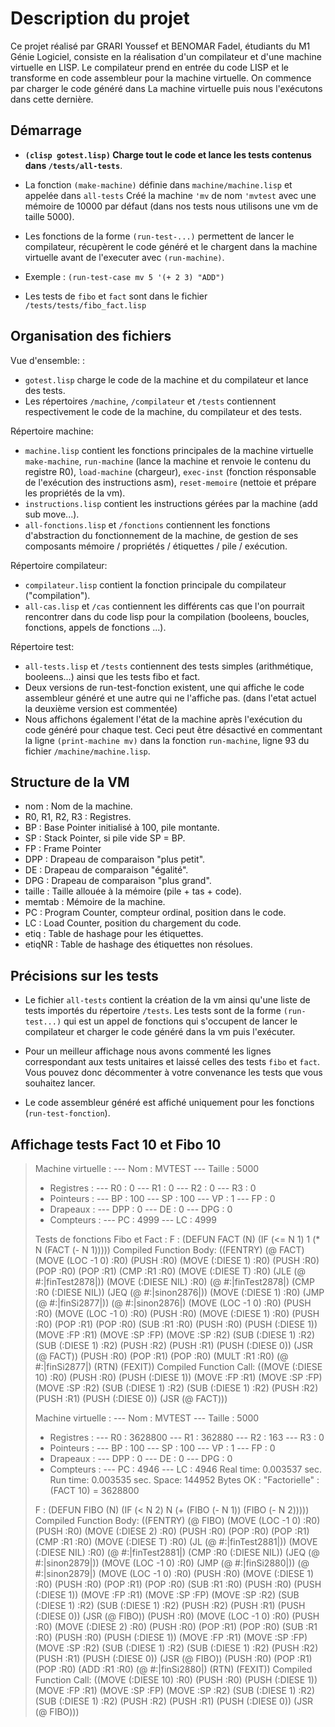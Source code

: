 # Description du projet

Ce projet réalisé par GRARI Youssef et BENOMAR Fadel, étudiants du M1 Génie Logiciel, consiste en la réalisation d'un compilateur et d'une machine virtuelle en LISP. Le compilateur prend en entrée du code LISP et le transforme en code assembleur pour la machine virtuelle. On commence par charger le code généré dans La machine virtuelle puis nous l'exécutons dans cette dernière.

## Démarrage 

- **`(clisp gotest.lisp)` Charge tout le code et lance les tests contenus dans `/tests/all-tests`**.
 
- La fonction `(make-machine)` définie dans `machine/machine.lisp` et appelée dans `all-tests` Créé la machine `'mv` de nom `'mvtest` avec une mémoire de 10000 par défaut (dans nos tests nous utilisons une vm de taille 5000).
- Les fonctions de la forme `(run-test-...)` permettent de lancer le compilateur, récupèrent le code généré et le chargent dans la machine virtuelle avant de l'executer avec `(run-machine)`.
- Exemple : `(run-test-case mv 5 '(+ 2 3) "ADD")`
- Les tests de `fibo` et `fact` sont dans le fichier `/tests/tests/fibo_fact.lisp`

## Organisation des fichiers

Vue d'ensemble: :

- `gotest.lisp` charge le code de la machine et du compilateur et lance des tests. 
- Les répertoires `/machine`, `/compilateur` et `/tests` contiennent respectivement le code de la machine, du compilateur et des tests.

Répertoire machine:

- `machine.lisp` contient les fonctions principales de la machine virtuelle `make-machine`, `run-machine` (lance la machine et renvoie le contenu du registre R0), `load-machine` (chargeur), `exec-inst` (fonction résponsable de l'exécution des instructions asm), `reset-memoire` (nettoie et prépare les propriétés de la vm).
- `instructions.lisp` contient les instructions gérées par la machine (add sub move...).
- `all-fonctions.lisp` et `/fonctions` contiennent les fonctions d'abstraction du fonctionnement de la machine, de gestion de ses composants mémoire / propriétés / étiquettes / pile / exécution.

Répertoire compilateur:

- `compilateur.lisp` contient la fonction principale du compilateur ("compilation").
- `all-cas.lisp` et `/cas` contiennent les différents cas que l'on pourrait rencontrer dans du code lisp pour la compilation (booleens, boucles, fonctions, appels de fonctions ...).

Répertoire test:

- `all-tests.lisp` et `/tests` contiennent des tests simples (arithmétique, booleens...) ainsi que les tests fibo et fact.
- Deux versions de run-test-fonction existent, une qui affiche le code assembleur généré et une autre qui ne l'affiche pas. (dans l'etat actuel la deuxième version est commentée)
- Nous affichons également l'état de la machine après l'exécution du code généré pour chaque test. Ceci peut être désactivé en commentant la ligne `(print-machine mv)` dans la fonction `run-machine`, ligne 93 du fichier `/machine/machine.lisp`.

## Structure de la VM

* nom : Nom de la machine.
* R0, R1, R2, R3 : Registres.
* BP : Base Pointer initialisé à 100, pile montante.
* SP : Stack Pointer, si pile vide SP = BP.
* FP : Frame Pointer
* DPP : Drapeau de comparaison "plus petit".
* DE : Drapeau de comparaison "égalité".
* DPG : Drapeau de comparaison "plus grand".
* taille : Taille allouée à la mémoire (pile + tas + code).
* memtab : Mémoire de la machine.
* PC : Program Counter, compteur ordinal, position dans le code.
* LC : Load Counter, position du chargement du code.
* etiq : Table de hashage pour les étiquettes.
* etiqNR : Table de hashage des étiquettes non résolues.

## Précisions sur les tests

- Le fichier `all-tests` contient la création de la vm ainsi qu'une liste de tests importés du répertoire `/tests`. Les tests sont de la forme `(run-test...)` qui est un appel de fonctions qui s'occupent de lancer le compilateur et charger le code généré dans la vm puis l'exécuter.

- Pour un meilleur affichage nous avons commenté les lignes correspondant aux tests unitaires et laissé celles des tests `fibo` et `fact`. Vous pouvez donc décommenter à votre convenance les tests que vous souhaitez lancer.

- Le code assembleur généré est affiché uniquement pour les fonctions (`run-test-fonction`).

## Affichage tests Fact 10 et Fibo 10

> Machine virtuelle : 
> --- Nom : MVTEST 
> --- Taille : 5000
> - Registres : 
> --- R0 : 0 
> --- R1 : 0 
> --- R2 : 0 
> --- R3 : 0
> - Pointeurs : 
> --- BP : 100 
> --- SP : 100 
> --- VP : 1 
> --- FP : 0
> - Drapeaux : 
> --- DPP : 0 
> --- DE : 0 
> --- DPG : 0
> - Compteurs : 
> --- PC : 4999 
> --- LC : 4999 
> 
> Tests de fonctions Fibo et Fact :
> F  : (DEFUN FACT (N) (IF (<= N 1) 1 (* N (FACT (- N 1)))))
> Compiled Function Body: 
> ((FENTRY) (@ FACT) (MOVE (LOC -1 0) :R0) (PUSH :R0) (MOVE (:DIESE 1) :R0) (PUSH :R0) (POP :R0) (POP :R1) (CMP :R1 :R0) (MOVE (:DIESE T) :R0)
>  (JLE (@ #:|finTest2878|)) (MOVE (:DIESE NIL) :R0) (@ #:|finTest2878|) (CMP :R0 (:DIESE NIL)) (JEQ (@ #:|sinon2876|)) (MOVE (:DIESE 1) :R0)
>  (JMP (@ #:|finSi2877|)) (@ #:|sinon2876|) (MOVE (LOC -1 0) :R0) (PUSH :R0) (MOVE (LOC -1 0) :R0) (PUSH :R0) (MOVE (:DIESE 1) :R0)
>  (PUSH :R0) (POP :R1) (POP :R0) (SUB :R1 :R0) (PUSH :R0) (PUSH (:DIESE 1)) (MOVE :FP :R1) (MOVE :SP :FP) (MOVE :SP :R2) (SUB (:DIESE 1) :R2)
>  (SUB (:DIESE 1) :R2) (PUSH :R2) (PUSH :R1) (PUSH (:DIESE 0)) (JSR (@ FACT)) (PUSH :R0) (POP :R1) (POP :R0) (MULT :R1 :R0) (@ #:|finSi2877|)
>  (RTN) (FEXIT))
> Compiled Function Call: 
> ((MOVE (:DIESE 10) :R0) (PUSH :R0) (PUSH (:DIESE 1)) (MOVE :FP :R1) (MOVE :SP :FP) (MOVE :SP :R2) (SUB (:DIESE 1) :R2) (SUB (:DIESE 1) :R2)
>  (PUSH :R2) (PUSH :R1) (PUSH (:DIESE 0)) (JSR (@ FACT)))
> 
> Machine virtuelle : 
> --- Nom : MVTEST 
> --- Taille : 5000
> - Registres : 
> --- R0 : 3628800 
> --- R1 : 362880 
> --- R2 : 163 
> --- R3 : 0
> - Pointeurs : 
> --- BP : 100 
> --- SP : 100 
> --- VP : 1 
> --- FP : 0
> - Drapeaux : 
> --- DPP : 0 
> --- DE : 0 
> --- DPG : 0
> - Compteurs : 
> --- PC : 4946 
> --- LC : 4946 
> Real time: 0.003537 sec.
> Run time: 0.003535 sec.
> Space: 144952 Bytes
> OK : "Factorielle" : (FACT 10) = 3628800
> 
> F  : (DEFUN FIBO (N) (IF (< N 2) N (+ (FIBO (- N 1)) (FIBO (- N 2)))))
> Compiled Function Body: 
> ((FENTRY) (@ FIBO) (MOVE (LOC -1 0) :R0) (PUSH :R0) (MOVE (:DIESE 2) :R0) (PUSH :R0) (POP :R0) (POP :R1) (CMP :R1 :R0) (MOVE (:DIESE T) :R0)
>  (JL (@ #:|finTest2881|)) (MOVE (:DIESE NIL) :R0) (@ #:|finTest2881|) (CMP :R0 (:DIESE NIL)) (JEQ (@ #:|sinon2879|)) (MOVE (LOC -1 0) :R0)
>  (JMP (@ #:|finSi2880|)) (@ #:|sinon2879|) (MOVE (LOC -1 0) :R0) (PUSH :R0) (MOVE (:DIESE 1) :R0) (PUSH :R0) (POP :R1) (POP :R0)
>  (SUB :R1 :R0) (PUSH :R0) (PUSH (:DIESE 1)) (MOVE :FP :R1) (MOVE :SP :FP) (MOVE :SP :R2) (SUB (:DIESE 1) :R2) (SUB (:DIESE 1) :R2)
>  (PUSH :R2) (PUSH :R1) (PUSH (:DIESE 0)) (JSR (@ FIBO)) (PUSH :R0) (MOVE (LOC -1 0) :R0) (PUSH :R0) (MOVE (:DIESE 2) :R0) (PUSH :R0)
>  (POP :R1) (POP :R0) (SUB :R1 :R0) (PUSH :R0) (PUSH (:DIESE 1)) (MOVE :FP :R1) (MOVE :SP :FP) (MOVE :SP :R2) (SUB (:DIESE 1) :R2)
>  (SUB (:DIESE 1) :R2) (PUSH :R2) (PUSH :R1) (PUSH (:DIESE 0)) (JSR (@ FIBO)) (PUSH :R0) (POP :R1) (POP :R0) (ADD :R1 :R0) (@ #:|finSi2880|)
>  (RTN) (FEXIT))
> Compiled Function Call: 
> ((MOVE (:DIESE 10) :R0) (PUSH :R0) (PUSH (:DIESE 1)) (MOVE :FP :R1) (MOVE :SP :FP) (MOVE :SP :R2) (SUB (:DIESE 1) :R2) (SUB (:DIESE 1) :R2)
>  (PUSH :R2) (PUSH :R1) (PUSH (:DIESE 0)) (JSR (@ FIBO)))

